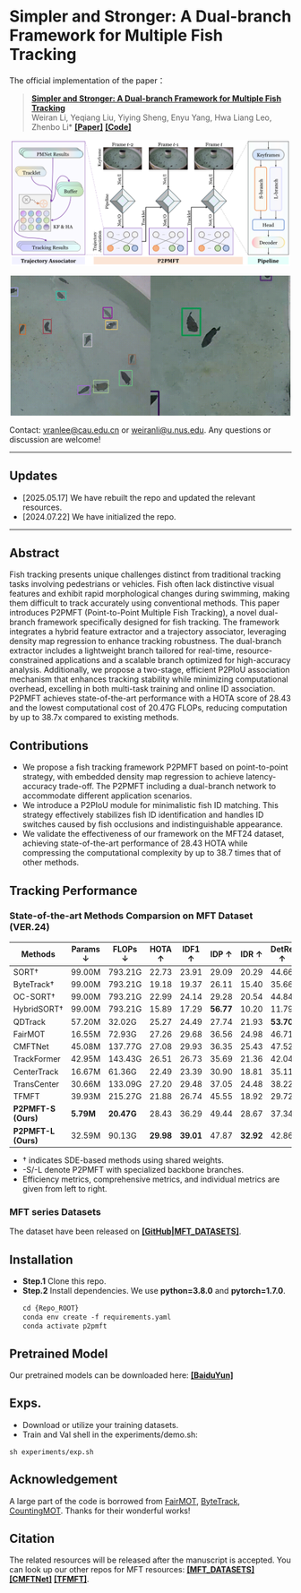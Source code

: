 # Simpler and Stronger: A Dual-branch Framework for Multiple Fish Tracking
The official implementation of the paper：
>  [**Simpler and Stronger: A Dual-branch Framework for Multiple Fish Tracking**](##TODO:LINK##)  
>  Weiran Li, Yeqiang Liu, Yiying Sheng, Enyu Yang, Hwa Liang Leo, Zhenbo Li*
>  [**\[Paper\]**](##TODO:LINK##) [**\[Code\]**](https://github.com/vranlee/P2PMFT/)

<div align="center">
<img src="assets/Framework.png" width="500"/>

<img src="assets/GIF2.gif" width="250" height='250'/><img src="assets/GIF1.gif" width="250" height='250'/>
</div>

<div align="center">
   
</div>


Contact: vranlee@cau.edu.cn or weiranli@u.nus.edu. Any questions or discussion are welcome!

-----

## Updates
+ [2025.05.17] We have rebuilt the repo and updated the relevant resources.
+ [2024.07.22] We have initialized the repo.
-----

<!-- ## Tracking Result Samples
<img src="assets/Outputs.jpg" width="750"/> -->

## Abstract
Fish tracking presents unique challenges distinct from traditional tracking tasks involving pedestrians or vehicles. Fish often lack distinctive visual features and exhibit rapid morphological changes during swimming, making them difficult to track accurately using conventional methods. This paper introduces P2PMFT (Point-to-Point Multiple Fish Tracking), a novel dual-branch framework specifically designed for fish tracking. The framework integrates a hybrid feature extractor and a trajectory associator, leveraging density map regression to enhance tracking robustness. The dual-branch extractor includes a lightweight branch tailored for real-time, resource-constrained applications and a scalable branch optimized for high-accuracy analysis. Additionally, we propose a two-stage, efficient P2PIoU association mechanism that enhances tracking stability while minimizing computational overhead, excelling in both multi-task training and online ID association. P2PMFT achieves state-of-the-art performance with a HOTA score of 28.43 and the lowest computational cost of 20.47G FLOPs, reducing computation by up to 38.7x compared to existing methods.

## Contributions
+ We propose a fish tracking framework P2PMFT based on point-to-point strategy, with embedded density map regression to achieve latency-accuracy trade-off. The P2PMFT including a dual-branch network to accommodate different application scenarios.
+ We introduce a P2PIoU module for minimalistic fish ID matching. This strategy effectively stabilizes fish ID identification and handles ID switches caused by fish occlusions and indistinguishable appearance.
+ We validate the effectiveness of our framework on the MFT24 dataset, achieving state-of-the-art performance of 28.43 HOTA while compressing the computational complexity by up to 38.7 times that of other methods.

## Tracking Performance

### State-of-the-art Methods Comparsion on MFT Dataset (VER.24)

| **Methods**          | **Params ↓** | **FLOPs ↓** | **HOTA ↑** | **IDF1 ↑** | **IDP ↑** | **IDR ↑** | **DetRe ↑** | **DetPr ↑** | **IDs ↓** | **MOTA ↑** | **MOTP ↑** |
|-----------------------|--------------|-------------|------------|------------|-----------|-----------|-------------|-------------|-----------|------------|------------|
| SORT†          | 99.00M       | 793.21G     | 22.73      | 23.91      | 29.09     | 20.29     | 44.66       | 64.03       | 2599      | 48.67      | 72.01      |
| ByteTrack†     | 99.00M       | 793.21G     | 19.18      | 19.37      | 26.11     | 15.40     | 35.66       | 60.46       | 2325      | 40.17      | 67.99      |
| OC-SORT†       | 99.00M       | 793.21G     | 22.99      | 24.14      | 29.28     | 20.54     | 44.84       | 63.92       | 2674      | 48.44      | 72.17      |
| HybridSORT†    | 99.00M       | 793.21G     | 15.89      | 17.29      | **56.77** | 10.20     | 11.79       | 65.58       | **214**   | 14.23      | 71.64      |
| QDTrack              | 57.20M       | 32.02G      | 25.27      | 24.49      | 27.74     | 21.93     | **53.70**   | 67.92       | 9103      | 42.81      | 75.34      |
| FairMOT              | 16.55M       | 72.93G      | 27.26      | 29.68      | 36.56     | 24.98     | 46.71       | **68.36**   | 2456      | 60.74      | 69.59      |
| CMFTNet              | 45.08M       | 137.77G     | 27.08      | 29.93      | 36.35     | 25.43     | 47.52       | 67.93       | 2716      | **61.90**  | 69.47      |
| TrackFormer          | 42.95M       | 143.43G     | 26.51      | 26.73      | 35.69     | 21.36     | 42.04       | 70.23       | 899       | 43.42      | **76.00**  |
| CenterTrack          | 16.67M       | 61.36G      | 22.49      | 23.39      | 30.90     | 18.81     | 35.11       | 57.67       | 1032      | 26.68      | 68.48      |
| TransCenter          | 30.66M       | 133.09G     | 27.20      | 29.48      | 37.05     | 24.48     | 38.22       | 57.85       | 597       | 24.69      | 73.83      |
| TFMFT                | 39.93M       | 215.27G     | 21.88      | 26.74      | 45.55     | 18.92     | 29.72       | 71.54       | 945       | 35.65      | 74.89      |
| **P2PMFT-S (Ours)**  | **5.79M**    | **20.47G**  | 28.43      | 36.29      | 49.44     | 28.67     | 37.34       | 64.41       | 574       | 47.84      | 67.17      |
| **P2PMFT-L (Ours)**  | 32.59M       | 90.13G      | **29.98**  | **39.01**  | 47.87     | **32.92** | 42.86       | 62.32       | 908       | 54.74      | 65.82      |

* † indicates SDE-based methods using shared weights.  
* -S/-L denote P2PMFT with specialized backbone branches.  
* Efficiency metrics, comprehensive metrics, and individual metrics are given from left to right.

### MFT series Datasets
The dataset have been released on [**\[GitHub|MFT_DATASETS\]**](https://github.com/vranlee/MFT_DATASETS/).

## Installation
+ **Step.1** Clone this repo.
+ **Step.2** Install dependencies. We use **python=3.8.0** and **pytorch=1.7.0**.
   ```
   cd {Repo_ROOT}
   conda env create -f requirements.yaml
   conda activate p2pmft
   ```

## Pretrained Model
Our pretrained models can be downloaded here: **[[BaiduYun]](https://pan.baidu.com/s/13GmVd6hYM38xzvnb2Sr83A?pwd=5uap)**

## Exps.
* Download or utilize your training datasets.
* Train and Val shell in the experiments/demo.sh:
```
sh experiments/exp.sh
```

## Acknowledgement
A large part of the code is borrowed from [FairMOT](https://github.com/ifzhang/FairMOT), [ByteTrack](https://github.com/ifzhang/ByteTrack), [CountingMOT](https://github.com/weihong9/CountingMOT). Thanks for their wonderful works!

## Citation
The related resources will be released after the manuscript is accepted. You can look up our other repos for MFT resources: [**\[MFT_DATASETS\]**](https://github.com/vranlee/MFT_DATASETS/) [**\[CMFTNet\]**](https://github.com/vranlee/CMFTNet/) [**\[TFMFT\]**](https://github.com/vranlee/TFMFT/).

